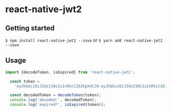 
# react-native-jwt2

## Getting started

`$ npm install react-native-jwt2 --save`
or
`$ yarn add react-native-jwt2 --save`

## Usage
```javascript
import {decodeToken, isExpired} from 'react-native-jwt2';

  const token =
    'eyJhbGciOiJIUzI1NiIsInR5cCI6IkpXVCJ9.eyJhbGciOiJIUzI1NiIsInR5cCI6IkpXVCJ9.AcYwv-HS6Xo11mDHtOZLjdTGci2wJ146IKiHj0JEH1k';

  const decodedToken = decodeToken(token);
  console.log('decoded:', decodedToken);
  console.log('expired?', isExpired(token));



```
  